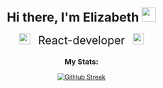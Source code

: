 <h1 align="center">Hi there, I'm Elizabeth
<img src="https://github.com/blackcater/blackcater/raw/main/images/Hi.gif" height="32"/></h1>
<div align="center">

<img src="https://emoji.discord.st/emojis/768b108d-274f-4f44-a634-8477b16efce7.gif" width="25">
<span style="font-size: 25px">&nbsp; React-developer &nbsp;</span>
<img src="https://emoji.discord.st/emojis/768b108d-274f-4f44-a634-8477b16efce7.gif" width="25">

</div>

<div align="center">
<h3>My Stats:</h3>

[![GitHub Streak](https://streak-stats.demolab.com?user=elli0thammer&theme=tokyonight-duo&locale=ru)](https://git.io/streak-stats)

</div>
